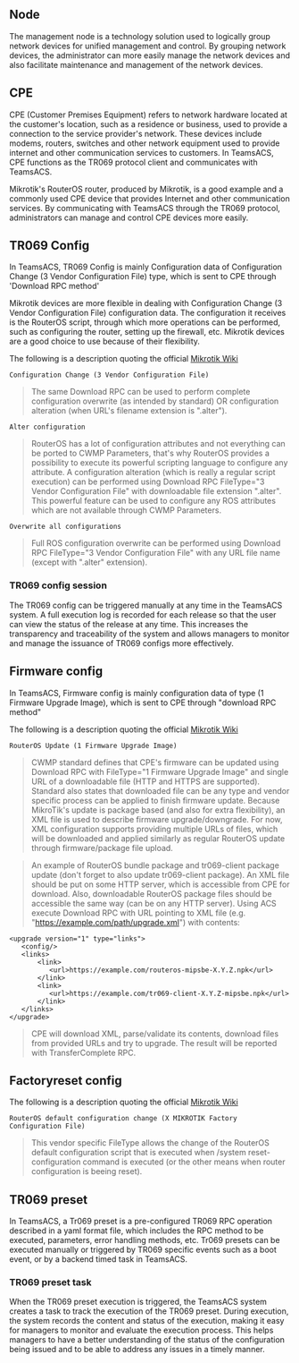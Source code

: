 
## Node

The management node is a technology solution used to logically group network devices for unified management and control. By grouping network devices, the administrator can more easily manage the network devices and also facilitate maintenance and management of the network devices.

## CPE 

CPE (Customer Premises Equipment) refers to network hardware located at the customer's location, such as a residence or business, used to provide a connection to the service provider's network. These devices include modems, routers, switches and other network equipment used to provide internet and other communication services to customers. In TeamsACS, CPE functions as the TR069 protocol client and communicates with TeamsACS.

Mikrotik's RouterOS router, produced by Mikrotik, is a good example and a commonly used CPE device that provides Internet and other communication services. By communicating with TeamsACS through the TR069 protocol, administrators can manage and control CPE devices more easily.

## TR069 Config 

In TeamsACS, TR069 Config is mainly Configuration data of Configuration Change (3 Vendor Configuration File) type, which is sent to CPE through 'Download RPC method'

Mikrotik devices are more flexible in dealing with Configuration Change (3 Vendor Configuration File) configuration data. The configuration it receives is the RouterOS script, through which more operations can be performed, such as configuring the router, setting up the firewall, etc. Mikrotik devices are a good choice to use because of their flexibility.

The following is a description quoting the official [Mikrotik Wiki](https://help.mikrotik.com/docs/display/ROS/TR-069)

`Configuration Change (3 Vendor Configuration File)`

> The same Download RPC can be used to perform complete configuration overwrite (as intended by standard) OR configuration alteration (when URL's filename extension is ".alter").

`Alter configuration`

> RouterOS has a lot of configuration attributes and not everything can be ported to CWMP Parameters, that's why RouterOS provides a possibility to execute its powerful scripting language to configure any attribute. A configuration alteration (which is really a regular script execution) can be performed using Download RPC FileType="3 Vendor Configuration File" with downloadable file extension ".alter". This powerful feature can be used to configure any ROS attributes which are not available through CWMP Parameters.

`Overwrite all configurations`

> Full ROS configuration overwrite can be performed using Download RPC FileType="3 Vendor Configuration File" with any URL file name (except with ".alter" extension).

### TR069 config session

The TR069 config can be triggered manually at any time in the TeamsACS system. A full execution log is recorded for each release so that the user can view the status of the release at any time. This increases the transparency and traceability of the system and allows managers to monitor and manage the issuance of TR069 configs more effectively.


## Firmware config

In TeamsACS, Firmware config is mainly configuration data of type (1 Firmware Upgrade Image), which is sent to CPE through "download RPC method"

The following is a description quoting the official [Mikrotik Wiki](https://help.mikrotik.com/docs/display/ROS/TR-069)


`RouterOS Update (1 Firmware Upgrade Image)`

> CWMP standard defines that CPE's firmware can be updated using Download RPC with FileType="1 Firmware Upgrade Image" and single URL of a downloadable file (HTTP and HTTPS are supported). Standard also states that downloaded file can be any type and vendor specific process can be applied to finish firmware update. Because MikroTik's update is package based (and also for extra flexibility), an XML file is used to describe firmware upgrade/downgrade. For now, XML configuration supports providing multiple URLs of files, which will be downloaded and applied similarly as regular RouterOS update through firmware/package file upload.

> An example of RouterOS bundle package and tr069-client package update (don't forget to also update tr069-client package). An XML file should be put on some HTTP server, which is accessible from CPE for download. Also, downloadable RouterOS package files should be accessible the same way (can be on any HTTP server). Using ACS execute Download RPC with URL pointing to XML file (e.g. "https://example.com/path/upgrade.xml") with contents:

```
<upgrade version="1" type="links">
   <config/>
   <links>
       <link>
          <url>https://example.com/routeros-mipsbe-X.Y.Z.npk</url>
       </link>
       <link>
          <url>https://example.com/tr069-client-X.Y.Z-mipsbe.npk</url>
       </link>
   </links>
</upgrade>
```

> CPE will download XML, parse/validate its contents, download files from provided URLs and try to upgrade. The result will be reported with TransferComplete RPC.


## Factoryreset config


The following is a description quoting the official [Mikrotik Wiki](https://help.mikrotik.com/docs/display/ROS/TR-069)


`RouterOS default configuration change (X MIKROTIK Factory Configuration File)`

> This vendor specific FileType allows the change of the RouterOS default configuration script that is executed when /system reset-configuration command is executed (or the other means when router configuration is beeing reset).

## TR069 preset

In TeamsACS, a Tr069 preset is a pre-configured TR069 RPC operation described in a yaml format file, which includes the RPC method to be executed, parameters, error handling methods, etc. Tr069 presets can be executed manually or triggered by TR069 specific events such as a boot event, or by a backend timed task in TeamsACS.

### TR069 preset task

When the TR069 preset execution is triggered, the TeamsACS system creates a task to track the execution of the TR069 preset. During execution, the system records the content and status of the execution, making it easy for managers to monitor and evaluate the execution process. This helps managers to have a better understanding of the status of the configuration being issued and to be able to address any issues in a timely manner.




